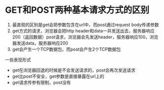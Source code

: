 # GET和POST两种基本请求方式的区别

1. 最直观的区别是get会把参数包含在url中，而post通过request body传递参数
2. get方式的请求，浏览器会把http header和data一并发送出去，服务器响应200（返回数据）post请求，浏览器会先发送header，服务器响应100，浏览器发送data，服务器响应200
3. get会产生一个TCP数据包，而post会产生2个TCP数据包

一些表现形式

- get在浏览器回退的时候是不会发送请求的，post会再次发送请求
- get比post不安全，get参数是直接暴露在url上的
- get请求传参有限制，post没有


